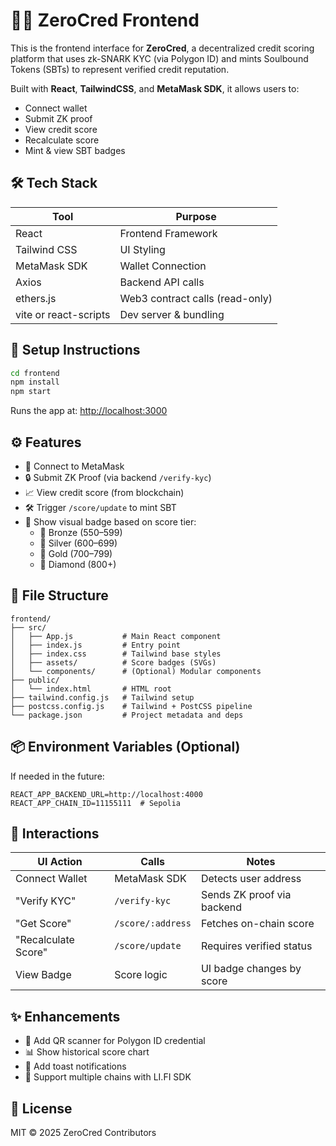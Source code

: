 
# 🧑‍💻 ZeroCred Frontend

This is the frontend interface for **ZeroCred**, a decentralized credit scoring platform that uses zk-SNARK KYC (via Polygon ID) and mints Soulbound Tokens (SBTs) to represent verified credit reputation.

Built with **React**, **TailwindCSS**, and **MetaMask SDK**, it allows users to:
- Connect wallet
- Submit ZK proof
- View credit score
- Recalculate score
- Mint & view SBT badges



## 🛠 Tech Stack

| Tool | Purpose |
|------|---------|
| React | Frontend Framework |
| Tailwind CSS | UI Styling |
| MetaMask SDK | Wallet Connection |
| Axios | Backend API calls |
| ethers.js | Web3 contract calls (read-only) |
| vite or react-scripts | Dev server & bundling |



## 🚀 Setup Instructions

```bash
cd frontend
npm install
npm start
```

Runs the app at: [http://localhost:3000](http://localhost:3000)



## ⚙️ Features

- 🔌 Connect to MetaMask
- 🔒 Submit ZK Proof (via backend `/verify-kyc`)
- 📈 View credit score (from blockchain)
- 🛠 Trigger `/score/update` to mint SBT
- 🪪 Show visual badge based on score tier:
  - 🥉 Bronze (550–599)
  - 🥈 Silver (600–699)
  - 🥇 Gold (700–799)
  - 💎 Diamond (800+)



## 🧬 File Structure

```
frontend/
├── src/
│   ├── App.js           # Main React component
│   ├── index.js         # Entry point
│   ├── index.css        # Tailwind base styles
│   ├── assets/          # Score badges (SVGs)
│   └── components/      # (Optional) Modular components
├── public/
│   └── index.html       # HTML root
├── tailwind.config.js   # Tailwind setup
├── postcss.config.js    # Tailwind + PostCSS pipeline
└── package.json         # Project metadata and deps
```



## 📦 Environment Variables (Optional)

If needed in the future:
```
REACT_APP_BACKEND_URL=http://localhost:4000
REACT_APP_CHAIN_ID=11155111  # Sepolia
```



## 🔗 Interactions

| UI Action | Calls | Notes |
|----------|-------|-------|
| Connect Wallet | MetaMask SDK | Detects user address |
| "Verify KYC" | `/verify-kyc` | Sends ZK proof via backend |
| "Get Score" | `/score/:address` | Fetches on-chain score |
| "Recalculate Score" | `/score/update` | Requires verified status |
| View Badge | Score logic | UI badge changes by score |



## ✨ Enhancements

- 🧩 Add QR scanner for Polygon ID credential
- 📊 Show historical score chart
- 💬 Add toast notifications
- 🔁 Support multiple chains with LI.FI SDK


## 🧾 License

MIT © 2025 ZeroCred Contributors
